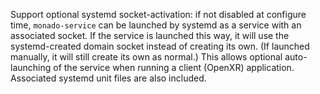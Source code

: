 Support optional systemd socket-activation: if not disabled at configure time, `monado-service` can be launched by systemd as a service with an associated socket. If the service is launched this way, it will use the systemd-created domain socket instead of creating its own. (If launched manually, it will still create its own as normal.) This allows optional auto-launching of the service when running a client (OpenXR) application. Associated systemd unit files are also included.
